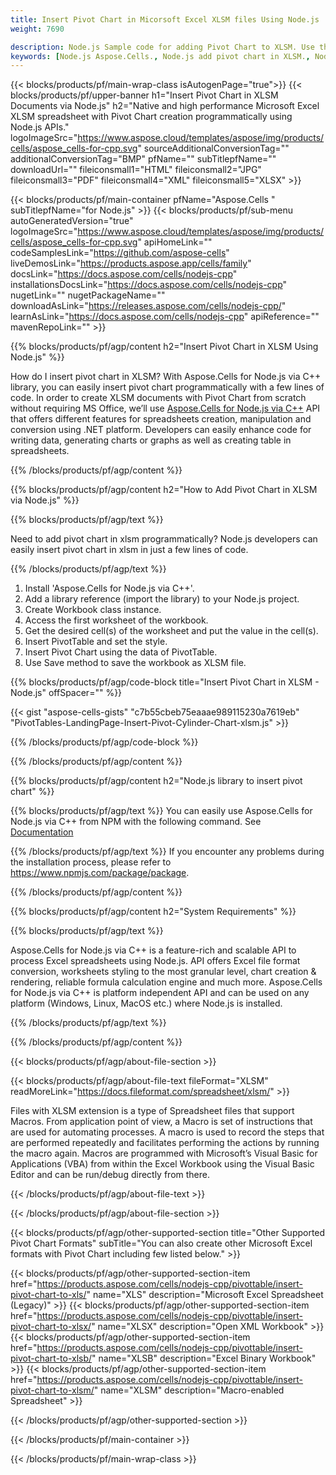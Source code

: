 ```yaml
---
title: Insert Pivot Chart in Micorsoft Excel XLSM files Using Node.js 
weight: 7690

description: Node.js Sample code for adding Pivot Chart to XLSM. Use this code for inserting Pivot Chart to XLSM file.
keywords: [Node.js Aspose.Cells., Node.js add pivot chart in XLSM., Node.js insert pivot chart in XLSM., Node.js create pivot chart in XLSM., Node.js modify pivot chart in XLSM., Node.js access pivot chart in XLSM]
---
```


{{< blocks/products/pf/main-wrap-class isAutogenPage="true">}}
{{< blocks/products/pf/upper-banner h1="Insert Pivot Chart in XLSM Documents via Node.js" h2="Native and high performance Microsoft Excel XLSM spreadsheet with Pivot Chart creation programmatically using Node.js APIs." logoImageSrc="https://www.aspose.cloud/templates/aspose/img/products/cells/aspose_cells-for-cpp.svg" sourceAdditionalConversionTag="" additionalConversionTag="BMP" pfName="" subTitlepfName="" downloadUrl="" fileiconsmall1="HTML" fileiconsmall2="JPG" fileiconsmall3="PDF" fileiconsmall4="XML" fileiconsmall5="XLSX" >}}

{{< blocks/products/pf/main-container pfName="Aspose.Cells " subTitlepfName="for Node.js" >}}
{{< blocks/products/pf/sub-menu autoGeneratedVersion="true" logoImageSrc="https://www.aspose.cloud/templates/aspose/img/products/cells/aspose_cells-for-cpp.svg" apiHomeLink="" codeSamplesLink="https://github.com/aspose-cells" liveDemosLink="https://products.aspose.app/cells/family" docsLink="https://docs.aspose.com/cells/nodejs-cpp" installationsDocsLink="https://docs.aspose.com/cells/nodejs-cpp" nugetLink="" nugetPackageName="" downloadAsLink="https://releases.aspose.com/cells/nodejs-cpp/" learnAsLink="https://docs.aspose.com/cells/nodejs-cpp" apiReference="" mavenRepoLink="" >}}


{{% blocks/products/pf/agp/content h2="Insert Pivot Chart in XLSM Using Node.js" %}}

How do I insert pivot chart in XLSM? With Aspose.Cells for Node.js via C++ library, you can easily insert pivot chart programmatically with  a few lines of code. In order to create XLSM documents with Pivot Chart from scratch without requiring MS Office, we’ll use [Aspose.Cells for Node.js via C++](https://products.aspose.com/cells/nodejs-cpp/) API that offers different features for spreadsheets creation, manipulation and conversion using .NET platform. Developers can easily enhance code for writing data, generating charts or graphs as well as creating table in spreadsheets.
 
{{% /blocks/products/pf/agp/content %}}


{{% blocks/products/pf/agp/content h2="How to Add Pivot Chart in XLSM via Node.js" %}}

{{% blocks/products/pf/agp/text %}}

Need to add pivot chart in xlsm programmatically? Node.js developers can easily insert pivot chart in xlsm in just a few lines of code.

{{% /blocks/products/pf/agp/text %}}

1.  Install 'Aspose.Cells for Node.js via C++'.
1.  Add a library reference (import the library) to your Node.js project.
1.  Create Workbook class instance.
1.  Access the first worksheet of the workbook.
1.  Get the desired cell(s) of the worksheet and put the value in the cell(s).
1.  Insert PivotTable and set the style.
1.  Insert Pivot Chart using the data of PivotTable.
1.  Use Save method to save the workbook as XLSM file.

{{% blocks/products/pf/agp/code-block title="Insert Pivot Chart in XLSM - Node.js" offSpacer="" %}}

{{< gist "aspose-cells-gists" "c7b55cbeb75eaaae989115230a7619eb" "PivotTables-LandingPage-Insert-Pivot-Cylinder-Chart-xlsm.js" >}}

{{% /blocks/products/pf/agp/code-block %}}

{{% /blocks/products/pf/agp/content %}}

{{% blocks/products/pf/agp/content h2="Node.js library to insert pivot chart" %}}

{{% blocks/products/pf/agp/text %}}
You can easily use Aspose.Cells for Node.js via C++ from NPM with the following command. See [Documentation](https://docs.aspose.com/cells/nodejs-cpp/getting-started/#install-from-npm)

{{% /blocks/products/pf/agp/text %}}
If you encounter any problems during the installation process, please refer to https://www.npmjs.com/package/package.

{{% /blocks/products/pf/agp/content %}}

{{% blocks/products/pf/agp/content h2="System Requirements" %}}

{{% blocks/products/pf/agp/text %}}

 Aspose.Cells for Node.js via C++ is a feature-rich and scalable API to process Excel spreadsheets using Node.js. API offers Excel file format conversion, worksheets styling to the most granular level, chart creation & rendering, reliable formula calculation engine and much more. Aspose.Cells for Node.js via C++ is platform independent API and can be used on any platform (Windows, Linux, MacOS etc.) where Node.js is installed.
 
{{% /blocks/products/pf/agp/text %}}


{{% /blocks/products/pf/agp/content %}}

{{< blocks/products/pf/agp/about-file-section >}}

{{< blocks/products/pf/agp/about-file-text fileFormat="XLSM" readMoreLink="https://docs.fileformat.com/spreadsheet/xlsm/" >}}

Files with XLSM extension is a type of Spreadsheet files that support Macros. From application point of view, a Macro is set of instructions that are used for automating processes. A macro is used to record the steps that are performed repeatedly and facilitates performing the actions by running the macro again. Macros are programmed with Microsoft&rsquo;s Visual Basic for Applications (VBA) from within the Excel Workbook using the Visual Basic Editor and can be run/debug directly from there.

{{< /blocks/products/pf/agp/about-file-text >}}

{{< /blocks/products/pf/agp/about-file-section >}}
<!-- aboutfile Ends -->

{{< blocks/products/pf/agp/other-supported-section title="Other Supported Pivot Chart Formats" subTitle="You can also create other Microsoft Excel formats with Pivot Chart including few listed below." >}}

{{< blocks/products/pf/agp/other-supported-section-item href="https://products.aspose.com/cells/nodejs-cpp/pivottable/insert-pivot-chart-to-xls/" name="XLS" description="Microsoft Excel Spreadsheet (Legacy)" >}}
{{< blocks/products/pf/agp/other-supported-section-item href="https://products.aspose.com/cells/nodejs-cpp/pivottable/insert-pivot-chart-to-xlsx/" name="XLSX" description="Open XML Workbook" >}}
{{< blocks/products/pf/agp/other-supported-section-item href="https://products.aspose.com/cells/nodejs-cpp/pivottable/insert-pivot-chart-to-xlsb/" name="XLSB" description="Excel Binary Workbook" >}}
{{< blocks/products/pf/agp/other-supported-section-item href="https://products.aspose.com/cells/nodejs-cpp/pivottable/insert-pivot-chart-to-xlsm/" name="XLSM" description="Macro-enabled Spreadsheet" >}}

{{< /blocks/products/pf/agp/other-supported-section >}}

{{< /blocks/products/pf/main-container >}}
    
{{< /blocks/products/pf/main-wrap-class >}}
